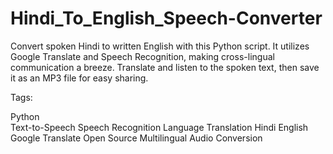 # Hindi_To_English_Speech-Converter
Convert spoken Hindi to written English with this Python script. It utilizes Google Translate and Speech Recognition, making cross-lingual communication a breeze. Translate and listen to the spoken text, then save it as an MP3 file for easy sharing.

Tags:

Python <br>
Text-to-Speech
Speech Recognition
Language Translation
Hindi
English
Google Translate
Open Source
Multilingual
Audio Conversion
